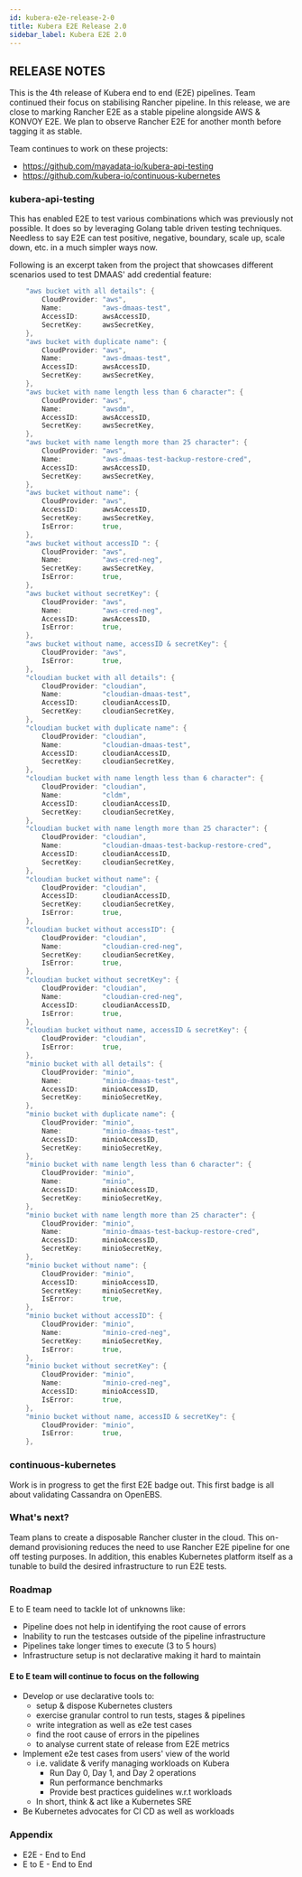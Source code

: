 ```yaml
---
id: kubera-e2e-release-2-0
title: Kubera E2E Release 2.0
sidebar_label: Kubera E2E 2.0
---
```


## RELEASE NOTES
This is the 4th release of Kubera end to end (E2E) pipelines. Team continued their focus on stabilising Rancher pipeline. In this release, we are close to marking Rancher E2E as a stable pipeline alongside AWS & KONVOY E2E. We plan to observe Rancher E2E for another month before tagging it as stable.

Team continues to work on these projects:
- https://github.com/mayadata-io/kubera-api-testing
- https://github.com/kubera-io/continuous-kubernetes

### kubera-api-testing
This has enabled E2E to test various combinations which was previously not possible. It does so by leveraging Golang table driven testing techniques. Needless to say E2E can test positive, negative, boundary, scale up, scale down, etc. in a much simpler ways now.

Following is an excerpt taken from the project that showcases different scenarios used to test DMAAS' add credential feature:
```go
    "aws bucket with all details": {
        CloudProvider: "aws",
        Name:          "aws-dmaas-test",
        AccessID:      awsAccessID,
        SecretKey:     awsSecretKey,
    },
    "aws bucket with duplicate name": {
        CloudProvider: "aws",
        Name:          "aws-dmaas-test",
        AccessID:      awsAccessID,
        SecretKey:     awsSecretKey,
    },
    "aws bucket with name length less than 6 character": {
        CloudProvider: "aws",
        Name:          "awsdm",
        AccessID:      awsAccessID,
        SecretKey:     awsSecretKey,
    },
    "aws bucket with name length more than 25 character": {
        CloudProvider: "aws",
        Name:          "aws-dmaas-test-backup-restore-cred",
        AccessID:      awsAccessID,
        SecretKey:     awsSecretKey,
    },
    "aws bucket without name": {
        CloudProvider: "aws",
        AccessID:      awsAccessID,
        SecretKey:     awsSecretKey,
        IsError:       true,
    },
    "aws bucket without accessID ": {
        CloudProvider: "aws",
        Name:          "aws-cred-neg",
        SecretKey:     awsSecretKey,
        IsError:       true,
    },
    "aws bucket without secretKey": {
        CloudProvider: "aws",
        Name:          "aws-cred-neg",
        AccessID:      awsAccessID,
        IsError:       true,
    },
    "aws bucket without name, accessID & secretKey": {
        CloudProvider: "aws",
        IsError:       true,
    },
    "cloudian bucket with all details": {
        CloudProvider: "cloudian",
        Name:          "cloudian-dmaas-test",
        AccessID:      cloudianAccessID,
        SecretKey:     cloudianSecretKey,
    },
    "cloudian bucket with duplicate name": {
        CloudProvider: "cloudian",
        Name:          "cloudian-dmaas-test",
        AccessID:      cloudianAccessID,
        SecretKey:     cloudianSecretKey,
    },
    "cloudian bucket with name length less than 6 character": {
        CloudProvider: "cloudian",
        Name:          "cldm",
        AccessID:      cloudianAccessID,
        SecretKey:     cloudianSecretKey,
    },
    "cloudian bucket with name length more than 25 character": {
        CloudProvider: "cloudian",
        Name:          "cloudian-dmaas-test-backup-restore-cred",
        AccessID:      cloudianAccessID,
        SecretKey:     cloudianSecretKey,
    },
    "cloudian bucket without name": {
        CloudProvider: "cloudian",
        AccessID:      cloudianAccessID,
        SecretKey:     cloudianSecretKey,
        IsError:       true,
    },
    "cloudian bucket without accessID": {
        CloudProvider: "cloudian",
        Name:          "cloudian-cred-neg",
        SecretKey:     cloudianSecretKey,
        IsError:       true,
    },
    "cloudian bucket without secretKey": {
        CloudProvider: "cloudian",
        Name:          "cloudian-cred-neg",
        AccessID:      cloudianAccessID,
        IsError:       true,
    },
    "cloudian bucket without name, accessID & secretKey": {
        CloudProvider: "cloudian",
        IsError:       true,
    },
    "minio bucket with all details": {
        CloudProvider: "minio",
        Name:          "minio-dmaas-test",
        AccessID:      minioAccessID,
        SecretKey:     minioSecretKey,
    },
    "minio bucket with duplicate name": {
        CloudProvider: "minio",
        Name:          "minio-dmaas-test",
        AccessID:      minioAccessID,
        SecretKey:     minioSecretKey,
    },
    "minio bucket with name length less than 6 character": {
        CloudProvider: "minio",
        Name:          "minio",
        AccessID:      minioAccessID,
        SecretKey:     minioSecretKey,
    },
    "minio bucket with name length more than 25 character": {
        CloudProvider: "minio",
        Name:          "minio-dmaas-test-backup-restore-cred",
        AccessID:      minioAccessID,
        SecretKey:     minioSecretKey,
    },
    "minio bucket without name": {
        CloudProvider: "minio",
        AccessID:      minioAccessID,
        SecretKey:     minioSecretKey,
        IsError:       true,
    },
    "minio bucket without accessID": {
        CloudProvider: "minio",
        Name:          "minio-cred-neg",
        SecretKey:     minioSecretKey,
        IsError:       true,
    },
    "minio bucket without secretKey": {
        CloudProvider: "minio",
        Name:          "minio-cred-neg",
        AccessID:      minioAccessID,
        IsError:       true,
    },
    "minio bucket without name, accessID & secretKey": {
        CloudProvider: "minio",
        IsError:       true,
    },
```

### continuous-kubernetes
Work is in progress to get the first E2E badge out. This first badge is all about validating Cassandra on OpenEBS.

### What's next?
Team plans to create a disposable Rancher cluster in the cloud. This on-demand provisioning  reduces the need to use Rancher E2E pipeline for one off testing purposes. In addition, this enables Kubernetes platform itself as a tunable to build the desired infrastructure to run E2E tests.

### Roadmap
E to E team need to tackle lot of unknowns like:
- Pipeline does not help in identifying the root cause of errors
- Inability to run the testcases outside of the pipeline infrastructure
- Pipelines take longer times to execute (3 to 5 hours)
- Infrastructure setup is not declarative making it hard to maintain

#### E to E team will continue to focus on the following
- Develop or use declarative tools to:
    - setup & dispose Kubernetes clusters
    - exercise granular control to run tests, stages & pipelines
    - write integration as well as e2e test cases
    - find the root cause of errors in the pipelines
    - to analyse current state of release from E2E metrics
- Implement e2e test cases from users' view of the world
  - i.e. validate & verify managing workloads on Kubera
    - Run Day 0, Day 1, and Day 2 operations
    - Run performance benchmarks
    - Provide best practices guidelines w.r.t workloads
  - In short, think & act like a Kubernetes SRE
- Be Kubernetes advocates for CI CD as well as workloads

### Appendix
- E2E - End to End
- E to E - End to End
